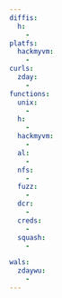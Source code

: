 ```yaml
---
diffis:
  h:
    -
platfs:
  hackmyvm:
    -
curls:
  zday:
    -
functions:
  unix:
    -
  h:
    -
  hackmyvm:
    -
  al:
    -
  nfs:
    -
  fuzz:
    -
  dcr:
    -
  creds:
    -
  squash:
    -

wals:
  zdaywu:
    -
---
```

